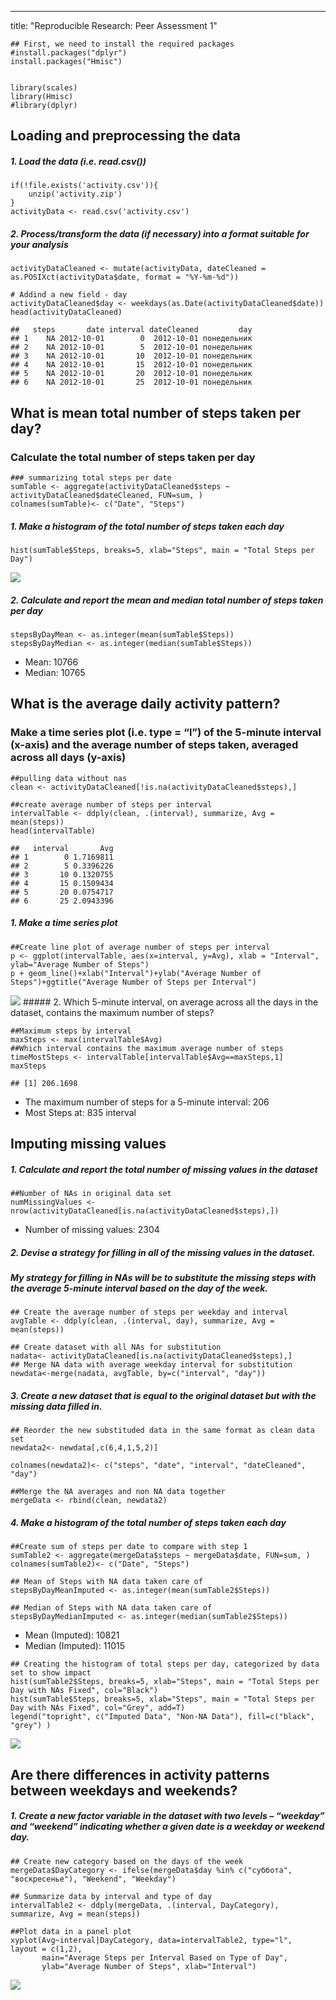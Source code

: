 ------------------------------------------------------------------------

title: "Reproducible Research: Peer Assessment 1"

    ## First, we need to install the required packages
    #install.packages("dplyr")
    install.packages("Hmisc")


    library(scales)
    library(Hmisc)
    #library(dplyr)

Loading and preprocessing the data
----------------------------------

##### 1. Load the data (i.e. read.csv())

    if(!file.exists('activity.csv')){
        unzip('activity.zip')
    }
    activityData <- read.csv('activity.csv')

##### 2. Process/transform the data (if necessary) into a format suitable for your analysis

    activityDataCleaned <- mutate(activityData, dateCleaned = as.POSIXct(activityData$date, format = "%Y-%m-%d"))

    # Addind a new field - day
    activityDataCleaned$day <- weekdays(as.Date(activityDataCleaned$date))
    head(activityDataCleaned)

    ##   steps       date interval dateCleaned         day
    ## 1    NA 2012-10-01        0  2012-10-01 понедельник
    ## 2    NA 2012-10-01        5  2012-10-01 понедельник
    ## 3    NA 2012-10-01       10  2012-10-01 понедельник
    ## 4    NA 2012-10-01       15  2012-10-01 понедельник
    ## 5    NA 2012-10-01       20  2012-10-01 понедельник
    ## 6    NA 2012-10-01       25  2012-10-01 понедельник

What is mean total number of steps taken per day?
-------------------------------------------------

### Calculate the total number of steps taken per day

    ### summarizing total steps per date
    sumTable <- aggregate(activityDataCleaned$steps ~ activityDataCleaned$dateCleaned, FUN=sum, )
    colnames(sumTable)<- c("Date", "Steps")

##### 1. Make a histogram of the total number of steps taken each day

    hist(sumTable$Steps, breaks=5, xlab="Steps", main = "Total Steps per Day")

![](PA1_template_files/figure-markdown_strict/unnamed-chunk-6-1.png)

##### 2. Calculate and report the mean and median total number of steps taken per day

    stepsByDayMean <- as.integer(mean(sumTable$Steps))
    stepsByDayMedian <- as.integer(median(sumTable$Steps))

-   Mean: 10766
-   Median: 10765

What is the average daily activity pattern?
-------------------------------------------

### Make a time series plot (i.e. type = “l”) of the 5-minute interval (x-axis) and the average number of steps taken, averaged across all days (y-axis)

    ##pulling data without nas
    clean <- activityDataCleaned[!is.na(activityDataCleaned$steps),]

    ##create average number of steps per interval
    intervalTable <- ddply(clean, .(interval), summarize, Avg = mean(steps))
    head(intervalTable)

    ##   interval       Avg
    ## 1        0 1.7169811
    ## 2        5 0.3396226
    ## 3       10 0.1320755
    ## 4       15 0.1509434
    ## 5       20 0.0754717
    ## 6       25 2.0943396

##### 1. Make a time series plot

    ##Create line plot of average number of steps per interval
    p <- ggplot(intervalTable, aes(x=interval, y=Avg), xlab = "Interval", ylab="Average Number of Steps")
    p + geom_line()+xlab("Interval")+ylab("Average Number of Steps")+ggtitle("Average Number of Steps per Interval")

![](PA1_template_files/figure-markdown_strict/unnamed-chunk-9-1.png)
\#\#\#\#\# 2. Which 5-minute interval, on average across all the days in
the dataset, contains the maximum number of steps?

    ##Maximum steps by interval
    maxSteps <- max(intervalTable$Avg)
    ##Which interval contains the maximum average number of steps
    timeMostSteps <- intervalTable[intervalTable$Avg==maxSteps,1]
    maxSteps

    ## [1] 206.1698

-   The maximum number of steps for a 5-minute interval: 206
-   Most Steps at: 835 interval

Imputing missing values
-----------------------

##### 1. Calculate and report the total number of missing values in the dataset

    ##Number of NAs in original data set
    numMissingValues <- nrow(activityDataCleaned[is.na(activityDataCleaned$steps),])

-   Number of missing values: 2304

##### 2. Devise a strategy for filling in all of the missing values in the dataset.

##### My strategy for filling in NAs will be to substitute the missing steps with the average 5-minute interval based on the day of the week.

    ## Create the average number of steps per weekday and interval
    avgTable <- ddply(clean, .(interval, day), summarize, Avg = mean(steps))

    ## Create dataset with all NAs for substitution
    nadata<- activityDataCleaned[is.na(activityDataCleaned$steps),]
    ## Merge NA data with average weekday interval for substitution
    newdata<-merge(nadata, avgTable, by=c("interval", "day"))

##### 3. Create a new dataset that is equal to the original dataset but with the missing data filled in.

    ## Reorder the new substituded data in the same format as clean data set
    newdata2<- newdata[,c(6,4,1,5,2)]

    colnames(newdata2)<- c("steps", "date", "interval", "dateCleaned", "day")

    ##Merge the NA averages and non NA data together
    mergeData <- rbind(clean, newdata2)

##### 4. Make a histogram of the total number of steps taken each day

    ##Create sum of steps per date to compare with step 1
    sumTable2 <- aggregate(mergeData$steps ~ mergeData$date, FUN=sum, )
    colnames(sumTable2)<- c("Date", "Steps")

    ## Mean of Steps with NA data taken care of
    stepsByDayMeanImputed <- as.integer(mean(sumTable2$Steps))

    ## Median of Steps with NA data taken care of
    stepsByDayMedianImputed <- as.integer(median(sumTable2$Steps))

-   Mean (Imputed): 10821
-   Median (Imputed): 11015

<!-- -->

    ## Creating the histogram of total steps per day, categorized by data set to show impact
    hist(sumTable2$Steps, breaks=5, xlab="Steps", main = "Total Steps per Day with NAs Fixed", col="Black")
    hist(sumTable$Steps, breaks=5, xlab="Steps", main = "Total Steps per Day with NAs Fixed", col="Grey", add=T)
    legend("topright", c("Imputed Data", "Non-NA Data"), fill=c("black", "grey") )

![](PA1_template_files/figure-markdown_strict/unnamed-chunk-17-1.png)

Are there differences in activity patterns between weekdays and weekends?
-------------------------------------------------------------------------

##### 1. Create a new factor variable in the dataset with two levels – “weekday” and “weekend” indicating whether a given date is a weekday or weekend day.

    ## Create new category based on the days of the week
    mergeData$DayCategory <- ifelse(mergeData$day %in% c("суббота", "воскресенье"), "Weekend", "Weekday")

    ## Summarize data by interval and type of day
    intervalTable2 <- ddply(mergeData, .(interval, DayCategory), summarize, Avg = mean(steps))

    ##Plot data in a panel plot
    xyplot(Avg~interval|DayCategory, data=intervalTable2, type="l",  layout = c(1,2),
           main="Average Steps per Interval Based on Type of Day", 
           ylab="Average Number of Steps", xlab="Interval")

![](PA1_template_files/figure-markdown_strict/unnamed-chunk-19-1.png)
